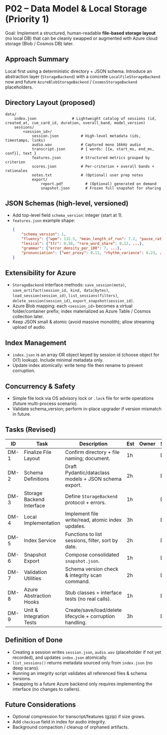 # P02 – Data Model & Local Storage (Priority 1)

Goal: Implement a structured, human-readable **file-based storage layout** (no local DB) that can be cleanly swapped or augmented with Azure cloud storage (Blob / Cosmos DB) later.

## Approach Summary
Local first using a deterministic directory + JSON schema. Introduce an abstraction layer (`StorageBackend`) with a concrete `LocalFileStorageBackend` now and future `AzureBlobStorageBackend` / `CosmosStorageBackend` placeholders.

## Directory Layout (proposed)
```
data/
	index.json                # Lightweight catalog of sessions (id, created_at, cue_card_id, duration, overall_band, model_version)
	sessions/
		<session_id>/
			session.json          # High-level metadata (ids, timestamps, links)
			audio.wav             # Captured mono 16kHz audio
			transcript.json       # { words: [{w, start_ms, end_ms, conf}], text }
			features.json         # Structured metrics grouped by criterion
			scores.json           # Per-criterion + overall bands + rationales
			notes.txt             # (Optional) user prep notes
			export/
				report.pdf          # (Optional) generated on demand
				snapshot.json       # Frozen full snapshot for sharing
```

## JSON Schemas (high-level, versioned)
- Add top-level field `schema_version`: integer (start at 1).
- `features.json` example shape:
	```json
	{
		"schema_version": 1,
		"fluency": {"wpm": 132.5, "mean_length_of_run": 7.2, "pause_rate_per_min": 18, ...},
		"lexical": {"ttr": 0.58, "rare_word_share": 0.12, ...},
		"grammar": {"error_density_per_100": 7, ...},
		"pronunciation": {"wer_proxy": 0.11, "rhythm_variance": 0.23, ...}
	}
	```

## Extensibility for Azure
- `StorageBackend` interface methods: `save_session(meta)`, `save_artifact(session_id, kind, data|bytes)`, `load_session(session_id)`, `list_sessions(filters)`, `delete_session(session_id)`, `export_snapshot(session_id)`.
- Azure Blob mapping: each `<session_id>` becomes a virtual folder/container prefix; index materialized as Azure Table / Cosmos collection later.
- Keep JSON small & atomic (avoid massive monolith); allow streaming upload of audio.

## Index Management
- `index.json` is an array OR object keyed by session id (choose object for O(1) lookup). Include minimal metadata only.
- Update index atomically: write temp file then rename to prevent corruption.

## Concurrency & Safety
- Simple file lock via OS advisory lock or `.lock` file for write operations (future multi-process scenario).
- Validate schema_version; perform in-place upgrader if version mismatch in future.

## Tasks (Revised)
| ID | Task | Description | Est | Owner | Status | Notes |
|----|------|-------------|-----|-------|--------|-------|
| DM-1 | Finalize File Layout | Confirm directory + file naming; document. | 1h |  | Done | Implemented in backend + data/.gitkeep |
| DM-2 | Schema Definitions | Draft Pydantic/dataclass models + JSON schema export. | 2h |  | Done | `models/core.py` created |
| DM-3 | Storage Backend Interface | Define `StorageBackend` protocol + errors. | 1h |  | Done | Interface + errors added |
| DM-4 | Local Implementation | Implement file write/read, atomic index updates. | 3h |  | Done | LocalFileStorageBackend |
| DM-5 | Index Service | Functions to list sessions, filter, sort by date. | 2h |  | Done | list_sessions implemented |
| DM-6 | Snapshot Export | Compose consolidated `snapshot.json`. | 1h |  | Done | export_snapshot method |
| DM-7 | Validation Utilities | Schema version check & integrity scan command. | 2h |  | Done | integrity_scan added |
| DM-8 | Azure Abstraction Hooks | Stub classes + interface tests (no real calls). | 1h |  | Done | AzureBlobStorageBackend stub |
| DM-9 | Unit & Integration Tests | Create/save/load/delete lifecycle + corruption handling. | 3h |  | Done | test updated for lifecycle |

## Definition of Done
- Creating a session writes `session.json`, `audio.wav` (placeholder if not yet recorded), and updates `index.json` atomically.
- `list_sessions()` returns metadata sourced only from `index.json` (no deep scans).
- Running an integrity script validates all referenced files & schema versions.
- Swapping to a future Azure backend only requires implementing the interface (no changes to callers).

## Future Considerations
- Optional compression for transcript/features (gzip) if size grows.
- Add `checksum` field in index for audio integrity.
- Background compaction / cleanup of orphaned artifacts.
